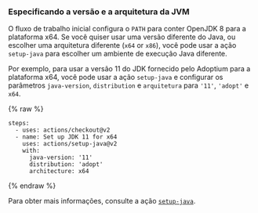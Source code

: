 ### Especificando a versão e a arquitetura da JVM

O fluxo de trabalho inicial configura o `PATH` para conter OpenJDK 8 para a plataforma x64. Se você quiser usar uma versão diferente do Java, ou escolher uma arquitetura diferente (`x64` or `x86`), você pode usar a ação `setup-java` para escolher um ambiente de execução Java diferente.

Por exemplo, para usar a versão 11 do JDK fornecido pelo Adoptium para a plataforma x64, você pode usar a ação `setup-java` e configurar os parâmetros `java-version`, `distribution` e `arquitetura` para `'11'`, `'adopt'` e `x64`.

{% raw %}
```yaml{:copy}
steps:
  - uses: actions/checkout@v2
  - name: Set up JDK 11 for x64
    uses: actions/setup-java@v2
    with:
      java-version: '11'
      distribution: 'adopt'
      architecture: x64
```
{% endraw %}

Para obter mais informações, consulte a ação [`setup-java`](https://github.com/actions/setup-java).
